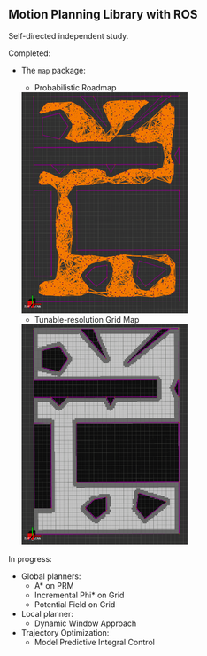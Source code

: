 ## Motion Planning Library with ROS

Self-directed independent study.

Completed:

* The `map` package:
	- Probabilistic Roadmap

	<img src="map/media/prm.png" alt="PRM" width="300"/>

	- Tunable-resolution Grid Map

	<img src="map/media/grid.png" alt="GRID" width="300"/>

In progress:

* Global planners:
	- A* on PRM
	- Incremental Phi* on Grid
	- Potential Field on Grid
* Local planner:
	- Dynamic Window Approach
* Trajectory Optimization:
	- Model Predictive Integral Control

